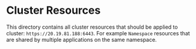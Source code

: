 # Cluster Resources
This directory contains all cluster resources that should be applied to cluster: `https://20.19.81.188:6443`.
For example `Namespace` resources that are shared by multiple applications on the same namespace.
